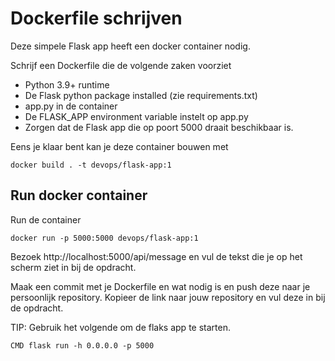# Dockerfile schrijven
Deze simpele Flask app heeft een docker container nodig.

Schrijf een Dockerfile die de volgende zaken voorziet
- Python 3.9+ runtime
- De Flask python package installed (zie requirements.txt)
- app.py in de container
- De FLASK_APP environment variable instelt op app.py
- Zorgen dat de Flask app die op poort 5000 draait beschikbaar is.

Eens je klaar bent kan je deze container bouwen met
```
docker build . -t devops/flask-app:1
```

## Run docker container
Run de container
```
docker run -p 5000:5000 devops/flask-app:1
```

Bezoek http://localhost:5000/api/message en vul de tekst die je op het scherm ziet in bij de opdracht.

Maak een commit met je Dockerfile en wat nodig is en push deze naar je persoonlijk repository. 
Kopieer de link naar jouw repository en vul deze in bij de opdracht.


TIP: Gebruik het volgende om de flaks app te starten.
```
CMD flask run -h 0.0.0.0 -p 5000
```
